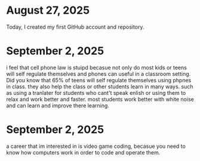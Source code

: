 # August 27, 2025
Today, I created my first GitHub account and repository.
# September 2, 2025

i feel that cell phone law is stuipd becasue not only do most kids or teens will self regulate themselves and phones can useful in a classroom setting. Did you know that 65% of teens will self regulate themselves using phpnes in class. they also help the class or other students learn in many ways. such as using a tranlater for students who cant't speak enlish or using them to relax and work better and faster. most students work better with white noise and can learn and improve there learning.
# September 2, 2025

a career that im interested in is video game coding, becasue you need to know how computers work in order to code and operate them.
